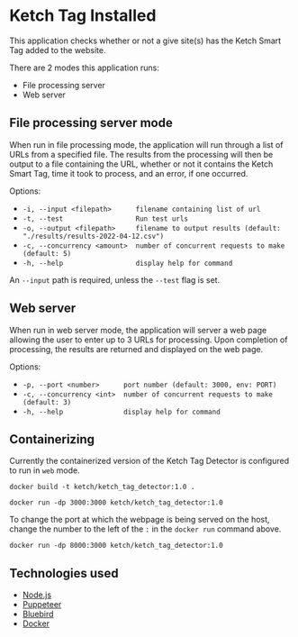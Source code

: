 # Ketch Tag Installed
This application checks whether or not a give site(s) has the Ketch Smart Tag added to the website.

There are 2 modes this application runs:
- File processing server
- Web server

## File processing server mode
When run in file processing mode, the application will run through a list of URLs from a specified file. The results from the processing will then be output to a file containing the URL, whether or not it contains the Ketch Smart Tag, time it took to process, and an error, if one occurred.

Options:
- `-i, --input <filepath>      filename containing list of url`
- `-t, --test                  Run test urls`
- `-o, --output <filepath>     filename to output results (default: "./results/results-2022-04-12.csv")`
- `-c, --concurrency <amount>  number of concurrent requests to make (default: 5)`
- `-h, --help                  display help for command`

An `--input` path is required, unless the `--test` flag is set.

## Web server
When run in web server mode, the application will server a web page allowing the user to enter up to 3 URLs for processing. Upon completion of processing, the results are returned and displayed on the web page. 

Options:
 - `-p, --port <number>      port number (default: 3000, env: PORT)`
 - `-c, --concurrency <int>  number of concurrent requests to make (default: 3)`
 - `-h, --help               display help for command`

 ## Containerizing
Currently the containerized version of the Ketch Tag Detector is configured to run in `web` mode.

 ```shell
 docker build -t ketch/ketch_tag_detector:1.0 .

 docker run -dp 3000:3000 ketch/ketch_tag_detector:1.0
 ```

To change the port at which the webpage is being served on the host, change the number to the left of the `:` in the `docker run` command above.
```shell
docker run -dp 8000:3000 ketch/ketch_tag_detector:1.0
``` 

 ## Technologies used
 - [Node.js](https://nodejs.org)
 - [Puppeteer](https://github.com/puppeteer/puppeteer)
 - [Bluebird](http://bluebirdjs.com/docs/getting-started.html)
 - [Docker](https://www.docker.com/)